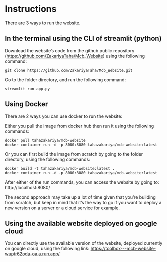 # Instructions

There are 3 ways to run the website.

## In the terminal using the CLI of streamlit (python)

Download the website’s code from the github public repository (https://github.com/ZakariyaTaha/Mcb_Website) using the following command:
```
git clone https://github.com/ZakariyaTaha/Mcb_Website.git
```

Go to the folder directory, and run the following command:
```
streamlit run app.py
```

## Using Docker

There are 2 ways you can use docker to run the website:

Either you pull the image from docker hub then run it using the following commands:
```
docker pull tahazakariya/mcb-website
docker container run -d -p 8080:8080 tahazakariya/mcb-website:latest
```
Or you can first build the image from scratch by going to the folder directory, using the following commands:
```
docker build -t tahazakariya/mcb-website:latest .
docker container run -d -p 8080:8080 tahazakariya/mcb-website:latest
```
After either of the run commands, you can access the website by going to: http://localhost:8080/

The second approach may take up a lot of time given that you’re building from scratch, but keep in mind that it’s the way to go if you want to deploy a new version on a server or a cloud service for example.

## Using the available website deployed on google cloud

You can directly use the available version of the website, deployed currently on google cloud, using the following link: https://toolbox---mcb-website-wuptr62oda-oa.a.run.app/
